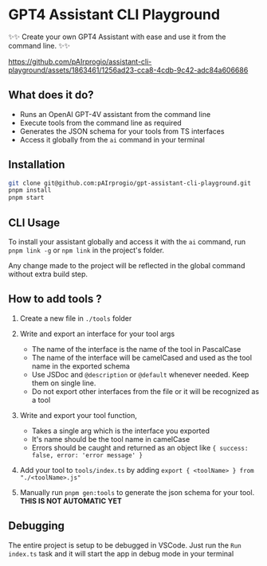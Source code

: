 # GPT4 Assistant CLI Playground

✨✨ Create your own GPT4 Assistant with ease and use it from the command line. ✨✨

https://github.com/pAIrprogio/assistant-cli-playground/assets/1863461/1256ad23-cca8-4cdb-9c42-adc84a606686

## What does it do?

- Runs an OpenAI GPT-4V assistant from the command line
- Execute tools from the command line as required
- Generates the JSON schema for your tools from TS interfaces
- Access it globally from the `ai` command in your terminal

## Installation

```bash
git clone git@github.com:pAIrprogio/gpt-assistant-cli-playground.git
pnpm install
pnpm start
```

## CLI Usage

To install your assistant globally and access it with the `ai` command, run `pnpm link -g` or `npm link` in the project's folder.

Any change made to the project will be reflected in the global command without extra build step.

## How to add tools ?

1. Create a new file in `./tools` folder
2. Write and export an interface for your tool args

   - The name of the interface is the name of the tool in PascalCase
   - The name of the interface will be camelCased and used as the tool name in the exported schema
   - Use JSDoc and `@description` or `@default` whenever needed. Keep them on single line.
   - Do not export other interfaces from the file or it will be recognized as a tool

3. Write and export your tool function,

   - Takes a single arg which is the interface you exported
   - It's name should be the tool name in camelCase
   - Errors should be caught and returned as an object like `{ success: false, error: 'error message' }`

4. Add your tool to `tools/index.ts` by adding `export { <toolName> } from "./<toolName>.js"`
5. Manually run `pnpm gen:tools` to generate the json schema for your tool. **THIS IS NOT AUTOMATIC YET**

## Debugging

The entire project is setup to be debugged in VSCode. Just run the `Run index.ts` task and it will start the app in debug mode in your terminal
